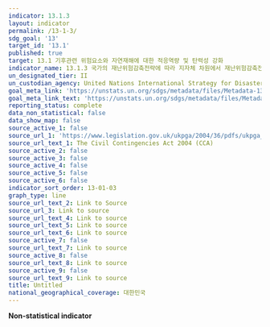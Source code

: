 ```yaml
---
indicator: 13.1.3
layout: indicator
permalink: /13-1-3/
sdg_goal: '13'
target_id: '13.1'
published: true
target: 13.1 기후관련 위험요소와 자연재해에 대한 적응역량 및 탄력성 강화
indicator_name: 13.1.3 국가의 재난위험감축전략에 따라 지자체 차원에서 재난위험감축전략을 갖추고 있는 비율
un_designated_tier: II
un_custodian_agency: United Nations International Strategy for Disaster Reduction (UNISDR)
goal_meta_link: 'https://unstats.un.org/sdgs/metadata/files/Metadata-13-01-03.pdf'
goal_meta_link_text: 'https://unstats.un.org/sdgs/metadata/files/Metadata-13-01-03.pdf'
reporting_status: complete
data_non_statistical: false
data_show_map: false
source_active_1: false
source_url_1: 'https://www.legislation.gov.uk/ukpga/2004/36/pdfs/ukpga_20040036_en.pdf'
source_url_text_1: The Civil Contingencies Act 2004 (CCA)
source_active_2: false
source_active_3: false
source_active_4: false
source_active_5: false
source_active_6: false
indicator_sort_order: 13-01-03
graph_type: line
source_url_text_2: Link to Source
source_url_3: Link to source
source_url_text_4: Link to source
source_url_text_5: Link to source
source_url_text_6: Link to source
source_active_7: false
source_url_text_7: Link to source
source_active_8: false
source_url_text_8: Link to source
source_active_9: false
source_url_text_9: Link to source
title: Untitled
national_geographical_coverage: 대한민국
---
```

**Non-statistical indicator**
